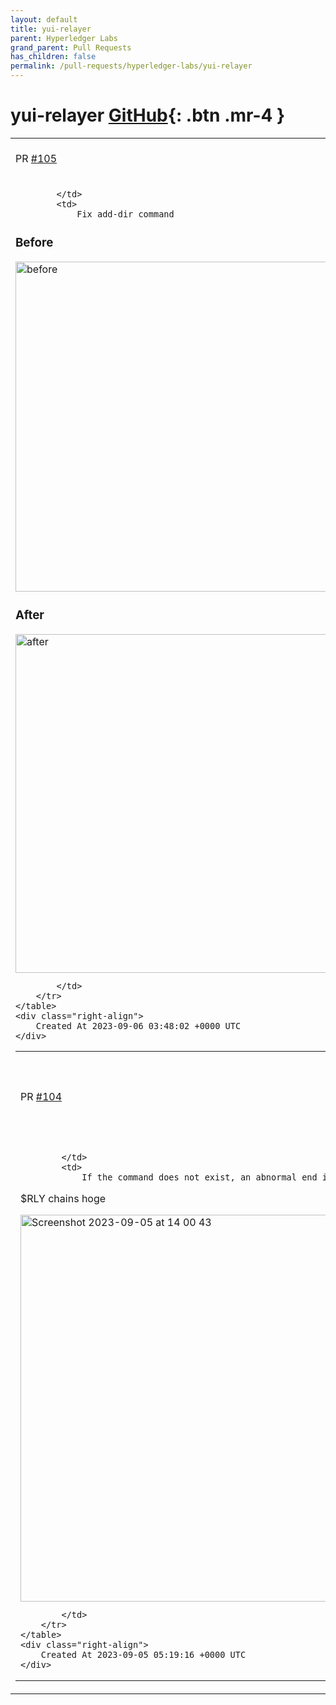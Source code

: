 ```yaml
---
layout: default
title: yui-relayer
parent: Hyperledger Labs
grand_parent: Pull Requests
has_children: false
permalink: /pull-requests/hyperledger-labs/yui-relayer
---
```


# yui-relayer <span class="fs-3 right-align">[GitHub](https://github.com/hyperledger-labs/yui-relayer){: .btn .mr-4 }</span>


<div>
    <table>
        <tr>
            <td>
                PR <a href="https://github.com/hyperledger-labs/yui-relayer/pull/105" class=".btn">#105</a>
            </td>
            <td>
                <b>
                    Add return err
                </b>
            </td>
        </tr>
        <tr>
            <td>
                
            </td>
            <td>
                Fix add-dir command

### Before
<img width="528" alt="before" src="https://github.com/hyperledger-labs/yui-relayer/assets/126585618/87416a39-7873-4814-9dc2-329d6fbc541b">

### After
<img width="542" alt="after" src="https://github.com/hyperledger-labs/yui-relayer/assets/126585618/057dfce4-df37-4b59-9d46-14c2b1742e49">

            </td>
        </tr>
    </table>
    <div class="right-align">
        Created At 2023-09-06 03:48:02 +0000 UTC
    </div>
</div>

<div>
    <table>
        <tr>
            <td>
                PR <a href="https://github.com/hyperledger-labs/yui-relayer/pull/104" class=".btn">#104</a>
            </td>
            <td>
                <b>
                    Return an error when an invalid command is specified
                </b>
            </td>
        </tr>
        <tr>
            <td>
                
            </td>
            <td>
                If the command does not exist, an abnormal end is assumed.

$RLY chains hoge

<img width="619" alt="Screenshot 2023-09-05 at 14 00 43" src="https://github.com/hyperledger-labs/yui-relayer/assets/126585618/6c509ac1-5019-45b7-866c-6bf2f586cc1a">

            </td>
        </tr>
    </table>
    <div class="right-align">
        Created At 2023-09-05 05:19:16 +0000 UTC
    </div>
</div>

